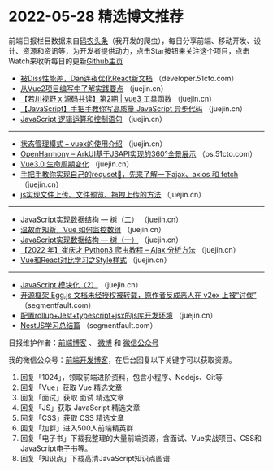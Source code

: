 # 2022-05-28 精选博文推荐

前端日报栏目数据来自[码农头条](http://hao.caibaojian.com.cn/)（我开发的爬虫），每日分享前端、移动开发、设计、资源和资讯等，为开发者提供动力，点击Star按钮来关注这个项目，点击Watch来收听每日的更新[Github主页](https://github.com/kujian/frontendDaily)
* [被Diss性能差，Dan连夜优化React新文档](https://developer.51cto.com/article/710151.html) （developer.51cto.com）
* [从Vue2项目编写中了解实践要点](https://juejin.cn/post/7102242256459055118) （juejin.cn）
* [【若川视野 x 源码共读】第2期 | vue3 工具函数](https://juejin.cn/post/7102313609183068196) （juejin.cn）
* [【JavaScript】手把手教你写高质量 JavaScript 异步代码](https://juejin.cn/post/7102240670269571109) （juejin.cn）
* [JavaScript 逻辑运算和控制语句](https://juejin.cn/post/7102310378092101669) （juejin.cn）

***
* [状态管理模式 &#8211; vuex的使用介绍](https://juejin.cn/post/7102240525771604005) （juejin.cn）
* [OpenHarmony &#8211; ArkUI基于JSAPI实现的360°全景展示](https://os.51cto.com/article/710137.html) （os.51cto.com）
* [Vue3.0 生命周期变化](https://juejin.cn/post/7102239954209619999) （juejin.cn）
* [手把手教你实现自己的requset🌊，先来了解一下ajax、axios 和 fetch](https://juejin.cn/post/7102297558453583886) （juejin.cn）
* [js实现文件上传、文件预览、拖拽上传的方法](https://juejin.cn/post/7102292023386275876) （juejin.cn）

***
* [JavaScript实现数据结构 &#8212; 树（二）](https://juejin.cn/post/7102288828605399070) （juejin.cn）
* [温故而知新，Vue 如何监控数组](https://juejin.cn/post/7102368755275005959) （juejin.cn）
* [JavaScript实现数据结构 &#8212; 树（一）](https://juejin.cn/post/7102288657356652557) （juejin.cn）
* [【2022 年】崔庆才 Python3 爬虫教程 &#8211; Ajax 分析方法](https://juejin.cn/post/7102351903459115039) （juejin.cn）
* [Vue和React对比学习之Style样式](https://juejin.cn/post/7102274738910658568) （juejin.cn）

***
* [JavaScript 模块化（2）](https://juejin.cn/post/7102339571798507550) （juejin.cn）
* [开源框架 Egg.js 文档未经授权被转载，原作者反成恶人在 v2ex 上被“讨伐”](https://segmentfault.com/a/1190000041905157) （segmentfault.com）
* [配置rollup+Jest+typescript+jsx的js库开发环境](https://juejin.cn/post/7102330045909188645) （juejin.cn）
* [NestJS学习总结篇](https://segmentfault.com/a/1190000041904772) （segmentfault.com）

日报维护作者：[前端博客](http://caibaojian.com.cn/) 、 [微博](http://weibo.com/kujian) 和 [微信公众号](https://open.weixin.qq.com/qr/code?username=caibaojian_com)

我的微信公众号：[前端开发博客](https://open.weixin.qq.com/qr/code?username=caibaojian_com)，在后台回复以下关键字可以获取资源。

1. 回复「1024」，领取前端进阶资料，包含小程序、Nodejs、Git等
2. 回复「Vue」获取 Vue 精选文章
3. 回复「面试」获取 面试 精选文章
4. 回复「JS」获取 JavaScript 精选文章
5. 回复「CSS」获取 CSS 精选文章
6. 回复「加群」进入500人前端精英群
7. 回复「电子书」下载我整理的大量前端资源，含面试、Vue实战项目、CSS和JavaScript电子书等。
8. 回复「知识点」下载高清JavaScript知识点图谱